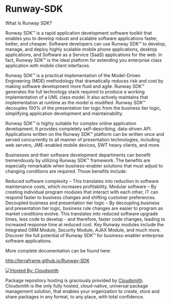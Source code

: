 Runway-SDK
==========

What Is Runway SDK?

Runway SDK™ is a rapid application development software toolkit that enables you to develop robust and scalable software applications faster, better, and cheaper. Software developers can use Runway SDK™ to develop, manage, and deploy highly scalable mobile phone applications, desktop applications, and Software as a Service (SaaS) applications for the web. In fact, Runway SDK™ is the ideal platform for extending you enterprise class application with mobile client interfaces.

Runway SDK™ is a practical implementation of the Model-Driven Engineering (MDE) methodology that dramatically reduces risk and cost by making software development more fluid and agile. Runway SDK™ generates the full technology stack required to produce a working implementation of a UML class model. It also actively maintains that implementation at runtime as the model is modified. Runway SDK™ decouples 100% of the presentation tier logic from the business tier logic, simplifying application development and maintainability.

Runway SDK™ is highly suitable for complex online application development. It provides completely self-describing, data-driven API. Applications written on the Runway SDK™ platform can be written once and served concurrently to all manner of presentation technologies, including web servers, JME-enabled mobile devices, SWT heavy clients, and more.

Businesses and their software development departments can benefit tremendously by utilizing Runway SDK™ framework. The benefits are especially remarkable when business-enabler solutions that must adjust to changing conditions are required. Those benefits include:

Reduced software complexity – This translates into reduction in software maintenance costs, which increases profitability.
Modular software – By creating individual program modules that interact with each other, IT can respond faster to business changes and shifting customer preferences.
Decoupled business and presentation tier logic – By decoupling business and presentation tier logic, business rule changes are easier to program as market conditions evolve. This translates into reduced software upgrade times, less code to develop - and therefore, faster code changes, leading to increased response time at reduced cost.
Key Runway modules include the Integrated ORM Module, Security Module, AJAX Module, and much more. Discover the full potential of Runway SDK™ for business-enabler enterprise software applications.



More complete documentation can be found here:

http://terraframe.github.io/Runway-SDK


[![Hosted By: Cloudsmith](https://img.shields.io/badge/OSS%20hosting%20by-cloudsmith-blue?logo=cloudsmith&style=for-the-badge)](https://cloudsmith.io/~terraframe/repos/runwaysdk/packages/)

Package repository hosting is graciously provided by  [Cloudsmith](https://cloudsmith.com).
Cloudsmith is the only fully hosted, cloud-native, universal package management solution, that
enables your organization to create, store and share packages in any format, to any place, with total
confidence.
